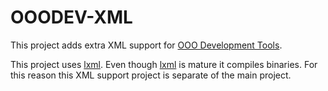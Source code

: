# OOODEV-XML

This project adds extra XML support for [OOO Development Tools].

This project uses [lxml]. Even though [lxml] is mature it compiles binaries.
For this reason this XML support project is separate of the main project.

[OOO Development Tools]: https://python-ooo-dev-tools.readthedocs.io/en/latest/index.html

[lxml]: https://pypi.org/project/lxml/